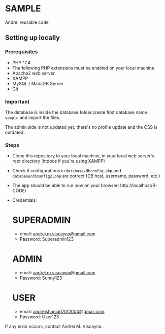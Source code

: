 # SAMPLE
Andrei reusable code

## Setting up locally
### Prerequisites
- PHP ^7.4
- The following PHP extensions must be enabled on your local machine
- Apache2 web server
- XAMPP
- MySQL / MariaDB Server
- Git

### Important
The database is inside the database folder.create first database name `sample` and import the files.

The admin side is not updated yet, there's no profile update and the CSS is outdated!.

### Steps
- Clone this repository to your local machine, in your local web server's root directory (htdocs if you're using XAMPP)
- Check if configurations in `database/dbconfig.php` and `database/dbconfig2.php` are correct (DB host, username, password, etc.)
- The app should be able to run now on your browser: http://localhost/R-CODE/
- Credentials:

    # SUPERADMIN
    - email: andrei.m.viscayno@gmail.com
    - Password: Superadmin123

    # ADMIN
    - email: andrei.m.viscayno@gmail.com
    - Password: Sunny123

    # USER
    - email: andreishania07012000@gmail.com
    - Password: User123

If any error occurs, contact Andrei M. Viscayno.